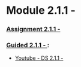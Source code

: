 #   Module 2.1.1 - 

###  [Assignment 2.1.1 - ](./Assignment)


###  [Guided 2.1.1 - ](./Guided):


-   [Youtube - DS 2.1.1 - ]()


